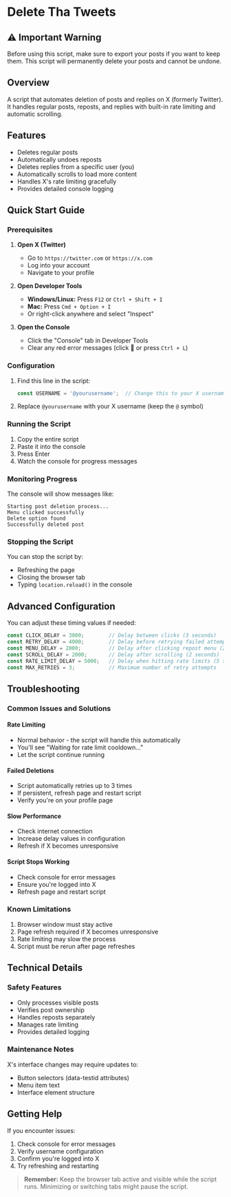 # Delete Tha Tweets

## ⚠️ Important Warning
Before using this script, make sure to export your posts if you want to keep them. This script will permanently delete your posts and cannot be undone.

## Overview
A script that automates deletion of posts and replies on X (formerly Twitter). It handles regular posts, reposts, and replies with built-in rate limiting and automatic scrolling.

## Features
- Deletes regular posts
- Automatically undoes reposts
- Deletes replies from a specific user (you)
- Automatically scrolls to load more content
- Handles X's rate limiting gracefully
- Provides detailed console logging

## Quick Start Guide

### Prerequisites
1. **Open X (Twitter)**
   - Go to `https://twitter.com` or `https://x.com`
   - Log into your account
   - Navigate to your profile

2. **Open Developer Tools**
   - **Windows/Linux:** Press `F12` or `Ctrl + Shift + I`
   - **Mac:** Press `Cmd + Option + I`
   - Or right-click anywhere and select "Inspect"

3. **Open the Console**
   - Click the "Console" tab in Developer Tools
   - Clear any red error messages (click 🚫 or press `Ctrl + L`)

### Configuration
1. Find this line in the script:
   ```javascript
   const USERNAME = '@yourusername';  // Change this to your X username
   ```
2. Replace `@yourusername` with your X username (keep the `@` symbol)

### Running the Script
1. Copy the entire script
2. Paste it into the console
3. Press Enter
4. Watch the console for progress messages

### Monitoring Progress
The console will show messages like:
```
Starting post deletion process...
Menu clicked successfully
Delete option found
Successfully deleted post
```

### Stopping the Script
You can stop the script by:
- Refreshing the page
- Closing the browser tab
- Typing `location.reload()` in the console

## Advanced Configuration
You can adjust these timing values if needed:
```javascript
const CLICK_DELAY = 3000;        // Delay between clicks (3 seconds)
const RETRY_DELAY = 4000;        // Delay before retrying failed attempts (4 seconds)
const MENU_DELAY = 2000;         // Delay after clicking repost menu (2 seconds)
const SCROLL_DELAY = 2000;       // Delay after scrolling (2 seconds)
const RATE_LIMIT_DELAY = 5000;   // Delay when hitting rate limits (5 seconds)
const MAX_RETRIES = 3;           // Maximum number of retry attempts
```

## Troubleshooting

### Common Issues and Solutions

#### Rate Limiting
- Normal behavior - the script will handle this automatically
- You'll see "Waiting for rate limit cooldown..."
- Let the script continue running

#### Failed Deletions
- Script automatically retries up to 3 times
- If persistent, refresh page and restart script
- Verify you're on your profile page

#### Slow Performance
- Check internet connection
- Increase delay values in configuration
- Refresh if X becomes unresponsive

#### Script Stops Working
- Check console for error messages
- Ensure you're logged into X
- Refresh page and restart script

### Known Limitations
1. Browser window must stay active
2. Page refresh required if X becomes unresponsive
3. Rate limiting may slow the process
4. Script must be rerun after page refreshes

## Technical Details

### Safety Features
- Only processes visible posts
- Verifies post ownership
- Handles reposts separately
- Manages rate limiting
- Provides detailed logging

### Maintenance Notes
X's interface changes may require updates to:
- Button selectors (data-testid attributes)
- Menu item text
- Interface element structure

## Getting Help
If you encounter issues:
1. Check console for error messages
2. Verify username configuration
3. Confirm you're logged into X
4. Try refreshing and restarting

> **Remember:** Keep the browser tab active and visible while the script runs. Minimizing or switching tabs might pause the script.
